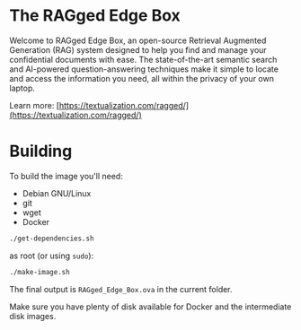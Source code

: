 # The RAGged Edge Box

Welcome to RAGged Edge Box, an open-source Retrieval Augmented
Generation (RAG) system designed to help you find and manage your
confidential documents with ease. The state-of-the-art semantic search
and AI-powered question-answering techniques make it simple to locate
and access the information you need, all within the privacy of your
own laptop.

Learn more: [https://textualization.com/ragged/](https://textualization.com/ragged/)

# Building

To build the image you'll need:

* Debian GNU/Linux
* git
* wget
* Docker

```bash
./get-dependencies.sh
```

as root (or using `sudo`):

```bash
./make-image.sh
```

The final output is `RAGged_Edge_Box.ova` in the current folder.

Make sure you have plenty of disk available for Docker and the intermediate disk images.
